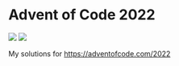 # Advent of Code 2022
![](https://img.shields.io/badge/stars%20⭐-44-yellow) ![](https://img.shields.io/badge/days%20completed-22-red)

My solutions for https://adventofcode.com/2022